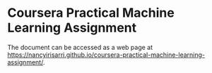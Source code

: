 # Coursera Practical Machine Learning Assignment

The document can be accessed as a web page at https://nancyirisarri.github.io/coursera-practical-machine-learning-assignment/.

